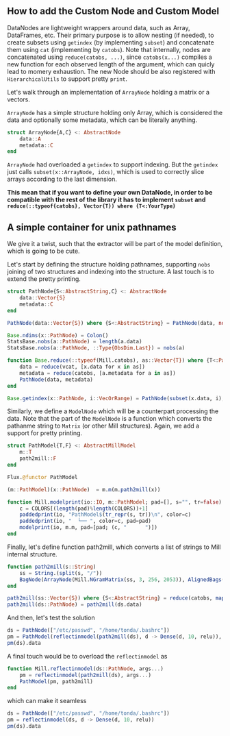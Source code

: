 ## How to add the Custom Node and Custom Model

DataNodes are lightweight wrappers around data, such as Array, DataFrames, etc. Their primary purpose is to allow nesting (if needed), to create subsets using `getindex` (by implementing `subset`) and concatenate them using `cat` (implementing by `catobs`). Note that internally, nodes are concatenated using `reduce(catobs, ...)`, since `catobs(x...)` compiles a new function for each observed length of the argument, which can quicly lead to momery exhaustion. The new Node should be also registered with `HierarchicalUtils` to support pretty `print`.

Let's walk through an implementation of `ArrayNode` holding a matrix or a vectors.

`ArrayNode` has a simple structure holding only Array, which is considered the data and optionally some metadata, which can be literally anything.
```julia
struct ArrayNode{A,C} <: AbstractNode
    data::A
    metadata::C
end
```

`ArrayNode` had overloaded a `getindex` to support indexing. But the `getindex` just calls `subset(x::ArrayNode, idxs)`, which is used to correctly slice arrays according to the last dimension.

**This mean that if you want to define your own DataNode, in order to be compatible with the rest of the library it has to implement `subset` and `reduce(::typeof{catobs}, Vector{T}) where {T<:YourType}`**

## A simple container for unix pathnames
We give it a twist, such that the extractor will be part of the model definition, which is going to be cute.

Let's start by defining the structure holding pathnames, supporting `nobs` joining of two structures and indexing into the structure. A last touch is to extend the pretty printing.
```julia
struct PathNode{S<:AbstractString,C} <: AbstractNode
    data::Vector{S}
    metadata::C
end

PathNode(data::Vector{S}) where {S<:AbstractString} = PathNode(data, nothing)

Base.ndims(x::PathNode) = Colon()
StatsBase.nobs(a::PathNode) = length(a.data)
StatsBase.nobs(a::PathNode, ::Type{ObsDim.Last}) = nobs(a)

function Base.reduce(::typeof(Mill.catobs), as::Vector{T}) where {T<:PathNode}
    data = reduce(vcat, [x.data for x in as])
    metadata = reduce(catobs, [a.metadata for a in as])
    PathNode(data, metadata)
end

Base.getindex(x::PathNode, i::VecOrRange) = PathNode(subset(x.data, i), subset(x.metadata, i))
```

Similarly, we define a `ModelNode` which will be a counterpart processing the data. Note that the part of the `ModelNode` is a function which converts the pathanme string to `Matrix` (or other Mill structures). Again, we add a support for pretty printing.

```julia
struct PathModel{T,F} <: AbstractMillModel
    m::T
    path2mill::F
end

Flux.@functor PathModel

(m::PathModel)(x::PathNode)  = m.m(m.path2mill(x))

function Mill.modelprint(io::IO, m::PathModel; pad=[], s="", tr=false)
    c = COLORS[(length(pad)%length(COLORS))+1]
    paddedprint(io, "PathModel$(tr_repr(s, tr))\n", color=c)
    paddedprint(io, "  └── ", color=c, pad=pad)
    modelprint(io, m.m, pad=[pad; (c, "      ")])
end
```

Finally, let's define function path2mill, which converts
a list of strings to Mill internal structure.
```julia
function path2mill(s::String)
	ss = String.(split(s, "/"))
	BagNode(ArrayNode(Mill.NGramMatrix(ss, 3, 256, 2053)), AlignedBags([1:length(ss)]))
end

path2mill(ss::Vector{S}) where {S<:AbstractString} = reduce(catobs, map(path2mill, ss))
path2mill(ds::PathNode) = path2mill(ds.data)

```

And then, let's test the solution

```julia
ds = PathNode(["/etc/passwd", "/home/tonda/.bashrc"])
pm = PathModel(reflectinmodel(path2mill(ds), d -> Dense(d, 10, relu)), path2mill)
pm(ds).data
```

A final touch would be to overload the `reflectinmodel` as
```julia
function Mill.reflectinmodel(ds::PathNode, args...)
	pm = reflectinmodel(path2mill(ds), args...)
	PathModel(pm, path2mill)
end

```
which can make it seamless
```julia
ds = PathNode(["/etc/passwd", "/home/tonda/.bashrc"])
pm = reflectinmodel(ds, d -> Dense(d, 10, relu))
pm(ds).data
```
